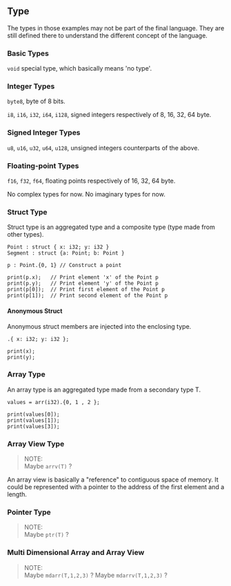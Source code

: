 ## Type

The types in those examples may not be part of the final language. They are still defined there to understand the different concept of the language.

### Basic Types

`void` special type, which basically means 'no type'.

### Integer Types

`byte8`, byte of 8 bits.

`i8`, `i16`, `i32`, `i64`, `i128`, signed integers respectively of 8, 16, 32, 64 byte.

### Signed Integer Types

`u8`, `u16`, `u32`, `u64`, `u128`, unsigned integers counterparts of the above.

### Floating-point Types

`f16`, `f32`, `f64`, floating points respectively of 16, 32, 64 byte.

No complex types for now.
No imaginary types for now.

### Struct Type

Struct type is an aggregated type and a composite type (type made from other types).

```wood
Point : struct { x: i32; y: i32 }
Segment : struct {a: Point; b: Point }

p : Point.{0, 1} // Construct a point

print(p.x);   // Print element 'x' of the Point p
print(p.y);   // Print element 'y' of the Point p
print(p[0]);  // Print first element of the Point p
print(p[1]);  // Print second element of the Point p
```

#### Anonymous Struct

Anonymous struct members are injected into the enclosing type.

```wood
.{ x: i32; y: i32 };

print(x);
print(y);
```

### Array Type

An array type is an aggregated type made from a secondary type T.

```wood
values = arr(i32).{0, 1 , 2 };

print(values[0]);
print(values[1]);
print(values[3]);
```

### Array View Type

> NOTE:\
Maybe `arrv(T)` ?

An array view is basically a "reference" to contiguous space of memory.
It could be represented with a pointer to the address of the first element and a length.

### Pointer Type

> NOTE:\
Maybe `ptr(T)` ?

### Multi Dimensional Array and Array View

> NOTE:\
Maybe `mdarr(T,1,2,3)` ?
Maybe `mdarrv(T,1,2,3)` ?